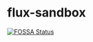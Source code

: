 # flux-sandbox
[![FOSSA Status](https://app.fossa.com/api/projects/git%2Bgithub.com%2FRyzeNGrind%2Fflux-sandbox.svg?type=large)](https://app.fossa.com/projects/git%2Bgithub.com%2FRyzeNGrind%2Fflux-sandbox?ref=badge_large)

